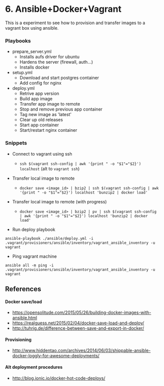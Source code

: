 # 6. Ansible+Docker+Vagrant

This is a experiment to see how to provision and transfer images to a vagrant box using ansible.


### Playbooks

- prepare_server.yml
    - Installs aufs driver for ubuntu
    - Hardens the server (firewall, auth...)
    - Installs docker
- setup.yml
    - Download and start postgres container
    - Add config for nginx
- deploy.yml
    - Retrive app version
    - Build app image
    - Transfer app image to remote
    - Stop and remove previous app container
    - Tag new image as 'latest'
    - Clear up old releases
    - Start app container
    - Start/restart nginx container


### Snippets
- Connect to vagrant using ssh
    - `ssh $(vagrant ssh-config | awk '{print " -o "$1"="$2}') localhost` (alt to `vagrant ssh`)

- Transfer local image to remote
    - `docker save <image_id> | bzip2 | ssh $(vagrant ssh-config | awk '{print " -o "$1"="$2}') localhost 'bunzip2 | docker load'`

- Transfer local image to remote (with progress)
    - `docker save <image_id> | bzip2 | pv | ssh $(vagrant ssh-config | awk '{print " -o "$1"="$2}') localhost 'bunzip2 | docker load'`

- Run deploy playbook
```
ansible-playbook ./ansible/deploy.yml -i .vagrant/provisioners/ansible/inventory/vagrant_ansible_inventory -u vagrant
```

- Ping vagrant machine
```
ansible all -m ping -i .vagrant/provisioners/ansible/inventory/vagrant_ansible_inventory -u vagrant
```

## References

#### Docker save/load
- https://opensolitude.com/2015/05/26/building-docker-images-with-ansible.html
- https://realguess.net/2015/02/04/docker-save-load-and-deploy/
- http://tuhrig.de/difference-between-save-and-export-in-docker/

#### Provisioning
- http://www.hiddentao.com/archives/2014/06/03/shippable-ansible-docker-loggly-for-awesome-deployments/

#### Alt deployment procedures
- http://blog.ionic.io/docker-hot-code-deploys/
